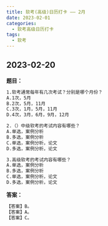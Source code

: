 ```yaml
---
title: 软考(高级)日历打卡 —— 2月
date: 2023-02-01
categories:
  - 软考高级日历打卡
tags: 
  - 软考
---
```


## 2023-02-20

​**题目：**

```html
1.软考通常每年有几次考试？分别是哪个月份？
A.1次，5月
B.2次，5月，11月
C.3次，1月，5月，11月
D.4次，3月，6月，9月，12月

2.（）中级软考的考试内容有哪些？
A.单选，案例分析
B.多选，案例分析
C.单选，案例分析，论文
D.多选，案例分析，论文

3.高级软考的考试内容有哪些？
A.单选，案例分析
B.多选，案例分析
C.单选，案例分析，论文
D.多选，案例分析，论文
```

​**答案：**

```html
【答案】B。
【答案】A。
【答案】C。
```
